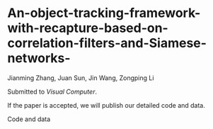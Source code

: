 # An-object-tracking-framework-with-recapture-based-on-correlation-filters-and-Siamese-networks-

Jianming Zhang, Juan Sun, Jin Wang, Zongping Li

Submitted to *Visual Computer*.

If the paper is accepted, we will publish our detailed code and data.

Code and data

